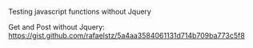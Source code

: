 Testing javascript functions without Jquery

Get and Post without Jquery:
https://gist.github.com/rafaelstz/5a4aa3584061131d714b709ba773c5f8
